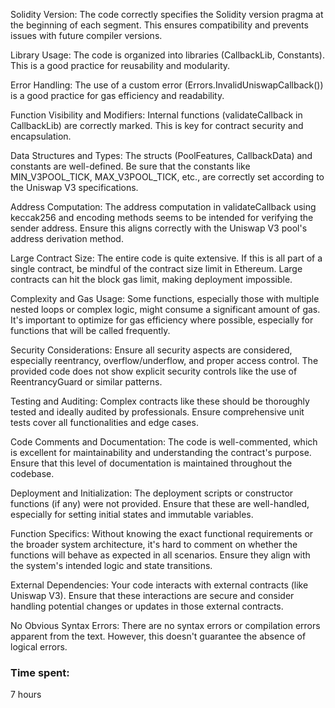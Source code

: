 Solidity Version: The code correctly specifies the Solidity version pragma at the beginning of each segment. This ensures compatibility and prevents issues with future compiler versions.

Library Usage: The code is organized into libraries (CallbackLib, Constants). This is a good practice for reusability and modularity.

Error Handling: The use of a custom error (Errors.InvalidUniswapCallback()) is a good practice for gas efficiency and readability.

Function Visibility and Modifiers: Internal functions (validateCallback in CallbackLib) are correctly marked. This is key for contract security and encapsulation.

Data Structures and Types: The structs (PoolFeatures, CallbackData) and constants are well-defined. Be sure that the constants like MIN_V3POOL_TICK, MAX_V3POOL_TICK, etc., are correctly set according to the Uniswap V3 specifications.

Address Computation: The address computation in validateCallback using keccak256 and encoding methods seems to be intended for verifying the sender address. Ensure this aligns correctly with the Uniswap V3 pool's address derivation method.

Large Contract Size: The entire code is quite extensive. If this is all part of a single contract, be mindful of the contract size limit in Ethereum. Large contracts can hit the block gas limit, making deployment impossible.

Complexity and Gas Usage: Some functions, especially those with multiple nested loops or complex logic, might consume a significant amount of gas. It's important to optimize for gas efficiency where possible, especially for functions that will be called frequently.

Security Considerations: Ensure all security aspects are considered, especially reentrancy, overflow/underflow, and proper access control. The provided code does not show explicit security controls like the use of ReentrancyGuard or similar patterns.

Testing and Auditing: Complex contracts like these should be thoroughly tested and ideally audited by professionals. Ensure comprehensive unit tests cover all functionalities and edge cases.

Code Comments and Documentation: The code is well-commented, which is excellent for maintainability and understanding the contract's purpose. Ensure that this level of documentation is maintained throughout the codebase.

Deployment and Initialization: The deployment scripts or constructor functions (if any) were not provided. Ensure that these are well-handled, especially for setting initial states and immutable variables.

Function Specifics: Without knowing the exact functional requirements or the broader system architecture, it's hard to comment on whether the functions will behave as expected in all scenarios. Ensure they align with the system's intended logic and state transitions.

External Dependencies: Your code interacts with external contracts (like Uniswap V3). Ensure that these interactions are secure and consider handling potential changes or updates in those external contracts.

No Obvious Syntax Errors: There are no syntax errors or compilation errors apparent from the text. However, this doesn't guarantee the absence of logical errors.

### Time spent:
7 hours